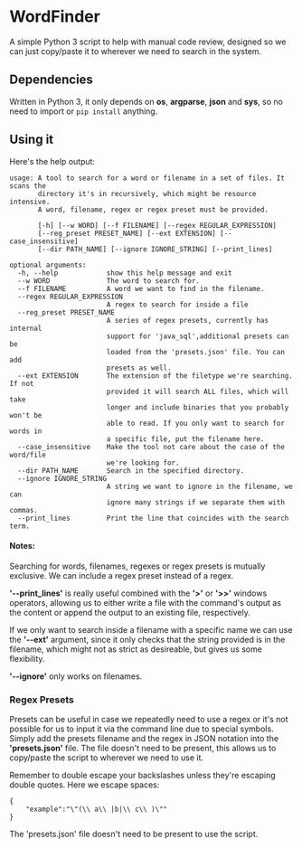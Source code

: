 # WordFinder
A simple Python 3 script to help with manual code review, designed so we can just copy/paste it to wherever we need to search in the system.

## Dependencies
Written in Python 3, it only depends on **os**, **argparse**, **json** and **sys**, so no need to import or ```pip install``` anything. 

## Using it

Here's the help output:

```
usage: A tool to search for a word or filename in a set of files. It scans the
       directory it's in recursively, which might be resource intensive.
       A word, filename, regex or regex preset must be provided.
       
       [-h] [--w WORD] [--f FILENAME] [--regex REGULAR_EXPRESSION]
       [--reg_preset PRESET_NAME] [--ext EXTENSION] [--case_insensitive]
       [--dir PATH_NAME] [--ignore IGNORE_STRING] [--print_lines]

optional arguments:
  -h, --help            show this help message and exit
  --w WORD              The word to search for.
  --f FILENAME          A word we want to find in the filename.
  --regex REGULAR_EXPRESSION
                        A regex to search for inside a file
  --reg_preset PRESET_NAME
                        A series of regex presets, currently has internal
                        support for 'java_sql',additional presets can be
                        loaded from the 'presets.json' file. You can add
                        presets as well.
  --ext EXTENSION       The extension of the filetype we're searching. If not
                        provided it will search ALL files, which will take
                        longer and include binaries that you probably won't be
                        able to read. If you only want to search for words in
                        a specific file, put the filename here.
  --case_insensitive    Make the tool not care about the case of the word/file
                        we're looking for.
  --dir PATH_NAME       Search in the specified directory.
  --ignore IGNORE_STRING
                        A string we want to ignore in the filename, we can
                        ignore many strings if we separate them with commas.
  --print_lines         Print the line that coincides with the search term.
```

#### Notes:
Searching for words, filenames, regexes or regex presets is mutually exclusive. We can include a regex preset instead of a regex.

**'--print_lines'** is really useful combined with the **'>'** or **'>>'** windows operators, allowing us to either write a file with the command's output as the content or append the output to an existing file, respectively.

If we only want to search inside a filename with a specific name we can use the **'--ext'** argument, since it only checks that the string provided is in the filename, which might not as strict as desireable, but gives us some flexibility.

**'--ignore'** only works on filenames.


### Regex Presets

Presets can be useful in case we repeatedly need to use a regex or it's not possible for us to input it via the command line due to special symbols. Simply add the presets filename and the regex in JSON notation into the **'presets.json'** file. The file doesn't need to be present, this allows us to copy/paste the script to wherever we need to use it.


Remember to double escape your backslashes unless they're escaping double quotes. Here we escape spaces:

```
{
    "example":"\"(\\ a\\ |b|\\ c\\ )\""
}
```

The 'presets.json' file doesn't need to be present to use the script.
